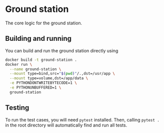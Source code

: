 # Ground station

The core logic for the ground station.

## Building and running

You can build and run the ground station directly using

```sh
docker build -t ground-station .
docker run \
  --name ground-station \
  --mount type=bind,src="$(pwd)"/.,dst=/usr/app \
  --mount type=volume,dst=/app/data \
  -e PYTHONDONTWRITEBYTECODE=1 \
  -e PYTHONUNBUFFERED=1 \
  ground-station
```

## Testing

To run the test cases, you will need `pytest` installed. Then, calling `pytest .` in the root directory will automatically find and run all tests.
